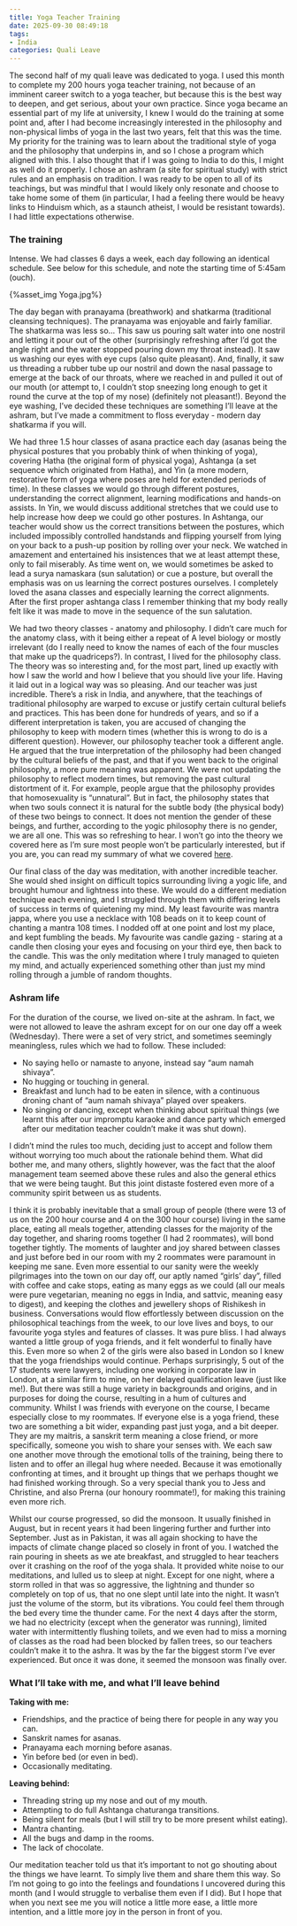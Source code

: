 ```yaml
---
title: Yoga Teacher Training
date: 2025-09-30 08:49:18
tags:
- India
categories: Quali Leave
---
```

The second half of my quali leave was dedicated to yoga. I used this month to complete my 200 hours yoga teacher training, not because of an imminent career switch to a yoga teacher, but because this is the best way to deepen, and get serious, about your own practice. Since yoga became an essential part of my life at university, I knew I would do the training at some point and, after I had become increasingly interested in the philosophy and non-physical limbs of yoga in the last two years, felt that this was the time. My priority for the training was to learn about the traditional style of yoga and the philosophy that underpins in, and so I chose a program which aligned with this. I also thought that if I was going to India to do this, I might as well do it properly. I chose an ashram (a site for spiritual study) with strict rules and an emphasis on tradition. I was ready to be open to all of its teachings, but was mindful that I would likely only resonate and choose to take home some of them (in particular, I had a feeling there would be heavy links to Hinduism which, as a staunch atheist, I would be resistant towards). I had little expectations otherwise.

### The training

Intense. We had classes 6 days a week, each day following an identical schedule. See below for this schedule, and note the starting time of 5:45am (ouch). 

{%asset_img Yoga.jpg%}

The day began with pranayama (breathwork) and shatkarma (traditional cleansing techniques). The pranayama was enjoyable and fairly familiar. The shatkarma was less so… This saw us pouring salt water into one nostril and letting it pour out of the other (surprisingly refreshing after I’d got the angle right and the water stopped pouring down my throat instead). It saw us washing our eyes with eye cups (also quite pleasant). And, finally, it saw us threading a rubber tube up our nostril and down the nasal passage to emerge at the back of our throats, where we reached in and pulled it out of our mouth (or attempt to, I couldn’t stop sneezing long enough to get it round the curve at the top of my nose) (definitely not pleasant!). Beyond the eye washing, I’ve decided these techniques are something I’ll leave at the ashram, but I’ve made a commitment to floss everyday - modern day shatkarma if you will.

We had three 1.5 hour classes of asana practice each day (asanas being the physical postures that you probably think of when thinking of yoga), covering Hatha (the original form of physical yoga), Ashtanga (a set sequence which originated from Hatha), and Yin (a more modern, restorative form of yoga where poses are held for extended periods of time). In these classes we would go through different postures, understanding the correct alignment, learning modifications and hands-on assists. In Yin, we would discuss additional stretches that we could use to help increase how deep we could go other postures. In Ashtanga, our teacher would show us the correct transitions between the postures, which included impossibly controlled handstands and flipping yourself from lying on your back to a push-up position by rolling over your neck. We watched in amazement and entertained his insistences that we at least attempt these, only to fail miserably. As time went on, we would sometimes be asked to lead a surya namaskara (sun salutation) or cue a posture, but overall the emphasis was on us learning the correct postures ourselves. I completely loved the asana classes and especially learning the correct alignments. After the first proper ashtanga class I remember thinking that my body really felt like it was made to move in the sequence of the sun salutation.

We had two theory classes - anatomy and philosophy. I didn’t care much for the anatomy class, with it being either a repeat of A level biology or mostly irrelevant (do I really need to know the names of each of the four muscles that make up the quadriceps?). In contrast, I lived for the philosophy class. The theory was so interesting and, for the most part, lined up exactly with how I saw the world and how I believe that you should live your life. Having it laid out in a logical way was so pleasing. And our teacher was just incredible. There’s a risk in India, and anywhere, that the teachings of traditional philosophy are warped to excuse or justify certain cultural beliefs and practices. This has been done for hundreds of years, and so if a different interpretation is taken, you are accused of changing the philosophy to keep with modern times (whether this is wrong to do is a different question). However, our philosophy teacher took a different angle. He argued that the true interpretation of the philosophy had been changed by the cultural beliefs of the past, and that if you went back to the original philosophy, a more pure meaning was apparent. We were not updating the philosophy to reflect modern times, but removing the past cultural distortment of it. For example, people argue that the philosophy provides that homosexuality is “unnatural”. But in fact, the philosophy states that when two souls connect it is natural for the subtle body (the physical body) of these two beings to connect. It does not mention the gender of these beings, and further, according to the yogic philosophy there is no gender, we are all one. This was so refreshing to hear. I won’t go into the theory we covered here as I’m sure most people won’t be particularly interested, but if you are, you can read my summary of what we covered [here](https://www.notion.so/Yoga-Philosophy-277500f8eca580aea302f983fb194b80?pvs=21).

Our final class of the day was meditation, with another incredible teacher. She would shed insight on difficult topics surrounding living a yogic life, and brought humour and lightness into these. We would do a different mediation technique each evening, and I struggled through them with differing levels of success in terms of quietening my mind. My least favourite was mantra jappa, where you use a necklace with 108 beads on it to keep count of chanting a mantra 108 times. I nodded off at one point and lost my place, and kept fumbling the beads. My favourite was candle gazing - staring at a candle then closing your eyes and focusing on your third eye, then back to the candle. This was the only meditation where I truly managed to quieten my mind, and actually experienced something other than just my mind rolling through a jumble of random thoughts.

### Ashram life

For the duration of the course, we lived on-site at the ashram. In fact, we were not allowed to leave the ashram except for on our one day off a week (Wednesday). There were a set of very strict, and sometimes seemingly meaningless, rules which we had to follow. These included:

- No saying hello or namaste to anyone, instead say “aum namah shivaya”.
- No hugging or touching in general.
- Breakfast and lunch had to be eaten in silence, with a continuous droning chant of “aum namah shivaya” played over speakers.
- No singing or dancing, except when thinking about spiritual things (we learnt this after our impromptu karaoke and dance party which emerged after our meditation teacher couldn’t make it was shut down).

I didn’t mind the rules too much, deciding just to accept and follow them without worrying too much about the rationale behind them. What did bother me, and many others, slightly however, was the fact that the aloof management team seemed above these rules and also the general ethics that we were being taught. But this joint distaste fostered even more of a community spirit between us as students.

I think it is probably inevitable that a small group of people (there were 13 of us on the 200 hour course and 4 on the 300 hour course) living in the same place, eating all meals together, attending classes for the majority of the day together, and sharing rooms together (I had 2 roommates), will bond together tightly. The moments of laughter and joy shared between classes and just before bed in our room with my 2 roommates were paramount in keeping me sane. Even more essential to our sanity were the weekly pilgrimages into the town on our day off, our aptly named “girls’ day”, filled with coffee and cake stops, eating as many eggs as we could (all our meals were pure vegetarian, meaning no eggs in India, and sattvic, meaning easy to digest), and keeping the clothes and jewellery shops of Rishikesh in business. Conversations would flow effortlessly between discussion on the philosophical teachings from the week, to our love lives and boys, to our favourite yoga styles and features of classes. It was pure bliss. I had always wanted a little group of yoga friends, and it felt wonderful to finally have this. Even more so when 2 of the girls were also based in London so I knew that the yoga friendships would continue. Perhaps surprisingly, 5 out of the 17 students were lawyers, including one working in corporate law in London, at a similar firm to mine, on her delayed qualification leave (just like me!). But there was still a huge variety in backgrounds and origins, and in purposes for doing the course, resulting in a hum of cultures and community. Whilst I was friends with everyone on the course, I became especially close to my roommates. If everyone else is a yoga friend, these two are something a bit wider, expanding past just yoga, and a bit deeper. They are my maitris, a sanskrit term meaning a close friend, or more specifically, someone you wish to share your senses with. We each saw one another move through the emotional tolls of the training, being there to listen and to offer an illegal hug where needed. Because it was emotionally confronting at times, and it brought up things that we perhaps thought we had finished working through. So a very special thank you to Jess and Christine, and also Prerna (our honoury roommate!), for making this training even more rich.

Whilst our course progressed, so did the monsoon. It usually finished in August, but in recent years it had been lingering further and further into September. Just as in Pakistan, it was all again shocking to have the impacts of climate change placed so closely in front of you. I watched the rain pouring in sheets as we ate breakfast, and struggled to hear teachers over it crashing on the roof of the yoga shala. It provided white noise to our meditations, and lulled us to sleep at night. Except for one night, where a storm rolled in that was so aggressive, the lightning and thunder so completely on top of us, that no one slept until late into the night. It wasn’t just the volume of the storm, but its vibrations. You could feel them through the bed every time the thunder came. For the next 4 days after the storm, we had no electricity (except when the generator was running), limited water with intermittently flushing toilets, and we even had to miss a morning of classes as the road had been blocked by fallen trees, so our teachers couldn’t make it to the ashra. It was by the far the biggest storm I’ve ever experienced. But once it was done, it seemed the monsoon was finally over.

### What I’ll take with me, and what I’ll leave behind

**Taking with me:**

- Friendships, and the practice of being there for people in any way you can.
- Sanskrit names for asanas.
- Pranayama each morning before asanas.
- Yin before bed (or even in bed).
- Occasionally meditating.

**Leaving behind:**

- Threading string up my nose and out of my mouth.
- Attempting to do full Ashtanga chaturanga transitions.
- Being silent for meals (but I will still try to be more present whilst eating).
- Mantra chanting.
- All the bugs and damp in the rooms.
- The lack of chocolate.

Our meditation teacher told us that it’s important to not go shouting about the things we have learnt. To simply live them and share them this way. So I’m not going to go into the feelings and foundations I uncovered during this month (and I would struggle to verbalise them even if I did). But I hope that when you next see me you will notice a little more ease, a little more intention, and a little more joy in the person in front of you.